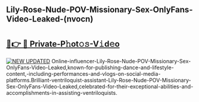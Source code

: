 ## Lily-Rose-Nude-POV-Missionary-Sex-OnlyFans-Video-Leaked-(nvocn)


# <h2><a href="https://mediaupload.pro?-19M">🔗👉 🔴 Private-P𝚑ot𝚘𝚜-V𝚒d𝚎o</a></h2>

[![NEW UPDATED](https://i.imgur.com/0qMVB7G.gif)](https://mediaupload.pro?-19M)
Online-influencer-Lily-Rose-Nude-POV-Missionary-Sex-OnlyFans-Video-Leaked,known-for-publishing-dance-and-lifestyle-content,-including-performances-and-vlogs-on-social-media-platforms.Brilliant-ventriloquist-assistant-Lily-Rose-Nude-POV-Missionary-Sex-OnlyFans-Video-Leaked,celebrated-for-their-exceptional-abilities-and-accomplishments-in-assisting-ventriloquists.  